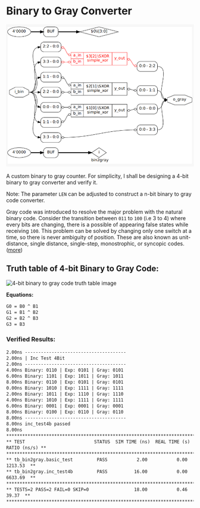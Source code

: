 # Binary to Gray Converter

![Synthesized image](img/synth_bin2gray.png)

A custom binary to gray counter. For simplicity, I shall be designing a 4-bit binary
to gray converter and verify it.

Note: The parameter `LEN` can be adjusted to construct a n-bit binary to gray code 
converter. 

Gray code was introduced to resolve the major problem with the natural binary code.
Consider the transition between `011` to `100` (i.e 3 to 4) where every bits are 
changing, there is a possible of appearing false states while receiving `100`. This 
problem can be solved by changing only one switch at a time, so there is never 
ambiguity of position. These are also known as unit-distance, single distance, 
single-step, monostrophic, or syncopic codes. ([more](https://en.wikipedia.org/wiki/Gray_code))

## Truth table of 4-bit Binary to Gray Code:

![4-bit binary to gray code truth table
image](https://tutorialspoint.dev/image/quicklatex.com-7a95526cfcb7ffdf0da117ee1d528dda_l3.png)

**Equations:**

```
G0 = B0 ^ B1
G1 = B1 ^ B2
G2 = B2 ^ B3
G3 = B3
```

### Verified Results:

```
2.00ns --------------------------------------
2.00ns | Inc Test 4Bit
2.00ns --------------------------------------
4.00ns Binary: 0110 | Exp: 0101 | Gray: 0101
6.00ns Binary: 1101 | Exp: 1011 | Gray: 1011
8.00ns Binary: 0110 | Exp: 0101 | Gray: 0101
0.00ns Binary: 1010 | Exp: 1111 | Gray: 1111
2.00ns Binary: 1011 | Exp: 1110 | Gray: 1110
4.00ns Binary: 1010 | Exp: 1111 | Gray: 1111
6.00ns Binary: 0001 | Exp: 0001 | Gray: 0001
8.00ns Binary: 0100 | Exp: 0110 | Gray: 0110
8.00ns --------------------------------------
8.00ns inc_test4b passed
8.00ns 
*********************************************************************************
** TEST                          STATUS  SIM TIME (ns)  REAL TIME (s)  RATIO (ns/s) **
**************************************************************************************
** tb_bin2gray.basic_test         PASS           2.00           0.00       1213.53  **
** tb_bin2gray.inc_test4b         PASS          16.00           0.00       6633.69  **
**************************************************************************************
** TESTS=2 PASS=2 FAIL=0 SKIP=0                 18.00           0.46         39.37  **
**************************************************************************************
```
